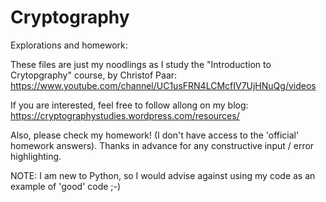 # Cryptography

Explorations and homework:

These files are just my noodlings as I study the "Introduction to Crytopgraphy" course, by Christof Paar: https://www.youtube.com/channel/UC1usFRN4LCMcfIV7UjHNuQg/videos

If you are interested, feel free to follow allong on my blog: https://cryptographystudies.wordpress.com/resources/

Also, please check my homework! (I don't have access to the 'official' homework answers). Thanks in advance for any constructive input / error highlighting.

NOTE: I am new to Python, so I would advise against using my code as an example of 'good' code ;-)
